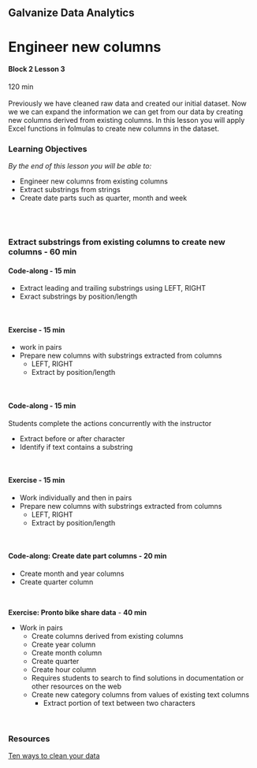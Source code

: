 ## Galvanize Data Analytics
# Engineer new columns
#### Block 2 Lesson 3

120 min
<br>
<br>
Previously we have cleaned raw data and created our initial dataset.  Now we we can expand the information we can get from our data by creating new columns derived from existing columns.  In this lesson you will apply Excel functions in folmulas to create new columns in the dataset.

### Learning Objectives
*By the end of this lesson you will be able to:*
* Engineer new columns from existing columns
* Extract substrings from strings
* Create date parts such as quarter, month and week
<br>
<br>

### Extract substrings from existing columns to create new columns - **60 min**                        
#### Code-along - 15 min
  * Extract leading and trailing substrings using LEFT, RIGHT
  * Exract substrings by position/length
<br>

#### Exercise -  15 min 
* work in pairs
* Prepare new columns with substrings extracted from columns
  * LEFT, RIGHT
  * Extract by position/length
<br>

#### Code-along - 15 min
Students complete the actions concurrently with the instructor
* Extract before or after character
* Identify if text contains a substring
<br>

#### Exercise - 15 min
* Work individually and then in pairs
* Prepare new columns with substrings extracted from columns
  * LEFT, RIGHT
  * Extract by position/length
<br>

#### Code-along: Create date part columns - 20 min
* Create month and year columns
* Create quarter column
 <br>
    
**Exercise: Pronto bike share data** - **40 min**
* Work in pairs
  * Create columns derived from existing columns 
   * Create year column
   * Create month column
   * Create quarter
   * Create hour column
    * Requires students to search to find solutions in documentation or other resources on the web
  * Create new category columns from values of existing text columns
    * Extract portion of text between two characters
<br>


### Resources
[Ten ways to clean your data](https://support.office.com/en-us/article/top-ten-ways-to-clean-your-data-2844b620-677c-47a7-ac3e-c2e157d1db19)

